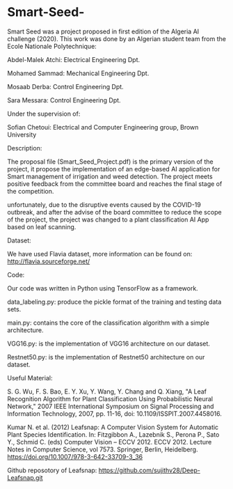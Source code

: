# Smart-Seed-
Smart Seed was a project proposed in first edition of the Algeria AI challenge (2020). This work was done by an Algerian student team from the Ecole Nationale Polytechnique:

Abdel-Malek Atchi: Electrical Engineering Dpt.

Mohamed Sammad: Mechanical Engineering Dpt.

Mosaab Derba: Control Engineering Dpt.

Sara Messara: Control Engineering Dpt.

Under the supervision of:

Sofian Chetoui: Electrical and Computer Engineering group, Brown University

Description:


The proposal file (Smart_Seed_Project.pdf) is the primary version of the project, it propose the implementation of an edge-based AI application for Smart management of irrigation and weed detection. The project meets positive feedback from the committee board and reaches the final stage of the competition.


unfortunately, due to the disruptive events caused by the COVID-19 outbreak, and after the advise of the board committee to reduce the scope of the project, the project was changed to a plant classification AI App based on leaf scanning.

Dataset:

We have used Flavia dataset, more information can be found on: http://flavia.sourceforge.net/

Code:

Our code was written in Python using TensorFlow as a framework.

data_labeling.py: produce the pickle format of the training and testing data sets.

main.py: contains the core of the classification algorithm with a simple architecture.

VGG16.py: is the implementation of VGG16 architecture on our dataset.

Restnet50.py: is the implementation of Restnet50 architecture on our dataset.


Useful Material:

S. G. Wu, F. S. Bao, E. Y. Xu, Y. Wang, Y. Chang and Q. Xiang, "A Leaf Recognition Algorithm for Plant Classification Using Probabilistic Neural Network," 2007 IEEE International Symposium on Signal Processing and Information Technology, 2007, pp. 11-16, doi: 10.1109/ISSPIT.2007.4458016.

Kumar N. et al. (2012) Leafsnap: A Computer Vision System for Automatic Plant Species Identification. In: Fitzgibbon A., Lazebnik S., Perona P., Sato Y., Schmid C. (eds) Computer Vision – ECCV 2012. ECCV 2012. Lecture Notes in Computer Science, vol 7573. Springer, Berlin, Heidelberg. https://doi.org/10.1007/978-3-642-33709-3_36

Github reposotory of Leafsnap: https://github.com/sujithv28/Deep-Leafsnap.git

